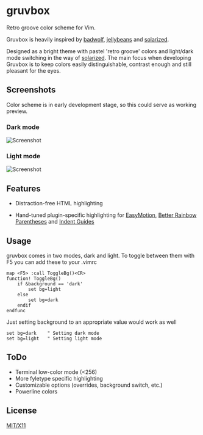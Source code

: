 gruvbox
=======

Retro groove color scheme for Vim.

Gruvbox is heavily inspired by [badwolf][1], [jellybeans][2] and [solarized][3].

Designed as a bright theme with pastel 'retro groove' colors and light/dark mode switching in the way of [solarized][3]. The main focus when developing Gruvbox is to keep colors easily distinguishable, contrast enough and still pleasant for the eyes.

   [1]: https://github.com/sjl/badwolf
   [2]: https://github.com/nanotech/jellybeans.vim
   [3]: http://ethanschoonover.com/solarized

Screenshots
-----------

Color scheme is in early development stage, so this could serve as working preview.

### Dark mode

![Screenshot](http://i.imgur.com/2870c.png)

### Light mode

![Screenshot](http://i.imgur.com/oS9I3.png)

Features
--------

* Distraction-free HTML highlighting
* Hand-tuned plugin-specific highlighting for [EasyMotion][4], [Better Rainbow Parentheses][5] and [Indent Guides][6]

   [4]: https://github.com/Lokaltog/vim-easymotion
   [5]: https://github.com/kien/rainbow_parentheses.vim
   [6]: https://github.com/nathanaelkane/vim-indent-guides

Usage
-----

gruvbox comes in two modes, dark and light. To toggle between them with F5 you can add these to your .vimrc

	map <F5> :call ToggleBg()<CR>
	function! ToggleBg()
		if &background == 'dark'
			set bg=light
		else
			set bg=dark
		endif
	endfunc

Just setting background to an appropriate value would work as well

	set bg=dark    " Setting dark mode
	set bg=light   " Setting light mode

ToDo
----

* Terminal low-color mode (&lt;256)
* More fyletype specific highlighting
* Customizable options (overrides, background switch, etc.)
* Powerline colors

License
-------
[MIT/X11][]

   [MIT/X11]: https://en.wikipedia.org/wiki/MIT_License
